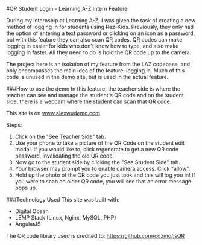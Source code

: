 #QR Student Login - Learning A-Z Intern Feature

During my internship at Learning A-Z, I was given the task of creating a new method of logging in for students using Raz-Kids. Previously, they only had
the option of entering a text password or clicking on an icon as a password, but with this feature they can also scan QR codes. QR codes can make 
logging in easier for kids who don't know how to type, and also make logging in faster. All they need to do is hold the QR code up to the camera.

The project here is an isolation of my feature from the LAZ codebase, and only encompasses the main idea of the feature: logging in.
Much of this code is unused in the demo site, but is used in the actual feature.

###How to use the demo
In this feature, the teacher side is where the teacher can see and manage the student's QR code and on the student side, there is a 
webcam where the student can scan that QR code.

This site is on www.alexwudemo.com

Steps:
1. Click on the "See Teacher Side" tab.
2. Use your phone to take a picture of the QR Code on the student edit modal. If you would like to, click regenerate to get a new QR code password, 
invalidating the old QR code.
3. Now go to the student side by clicking the "See Student Side" tab.
4. Your browser may prompt you to enable camera access. Click "allow".
5. Hold up the photo of the QR code you just took and this will log you in! If you were to scan an older QR code, you will see that an error message pops up.


###Technology Used
This site was built with:
* Digital Ocean
* LEMP Stack (Linux, Nginx, MySQL, PHP)
* AngularJS

The QR code library used is credited to: https://github.com/cozmo/jsQR


